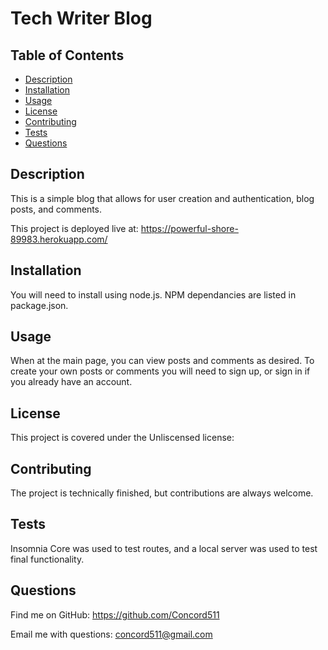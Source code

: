 # Tech Writer Blog


## Table of Contents
* [Description](#description)
* [Installation](#installation)
* [Usage](#usage)
* [License](#license)
* [Contributing](#contributing)
* [Tests](#tests)
* [Questions](#questions)


## Description

This is a simple blog that allows for user creation and authentication, blog posts, and comments.

This project is deployed live at: https://powerful-shore-89983.herokuapp.com/

## Installation

You will need to install using node.js. NPM dependancies are listed in package.json.

## Usage

When at the main page, you can view posts and comments as desired. To create your own posts or comments you will need to sign up, or sign in if you already have an account.

## License
This project is covered under the Unliscensed license: 


## Contributing

The project is technically finished, but contributions are always welcome.

## Tests

Insomnia Core was used to test routes, and a local server was used to test final functionality.

## Questions

Find me on GitHub: https://github.com/Concord511

Email me with questions: concord511@gmail.com
